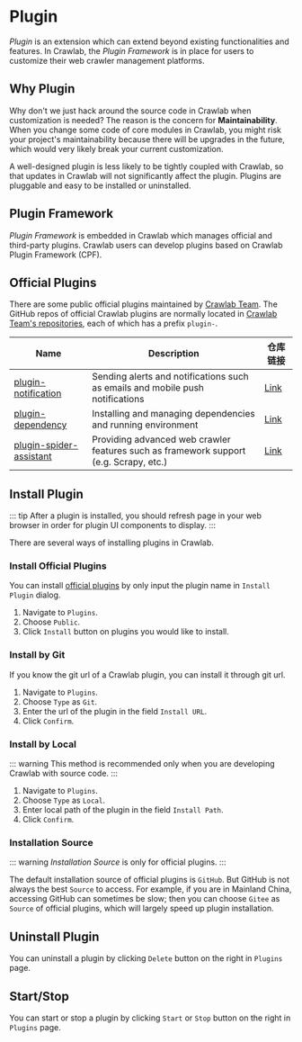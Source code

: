 # Plugin

*Plugin* is an extension which can extend beyond existing functionalities and features. In Crawlab, the *Plugin
Framework* is in place for users to customize their web crawler management platforms.

## Why Plugin

Why don't we just hack around the source code in Crawlab when customization is needed? The reason is the concern
for **Maintainability**. When you change some code of core modules in Crawlab, you might risk your project's
maintainability because there will be upgrades in the future, which would very likely break your current customization.

A well-designed plugin is less likely to be tightly coupled with Crawlab, so that updates in Crawlab will not
significantly affect the plugin. Plugins are pluggable and easy to be installed or uninstalled.

## Plugin Framework

*Plugin Framework* is embedded in Crawlab which manages official and third-party plugins. Crawlab users can develop
plugins based on Crawlab Plugin Framework (CPF).

## Official Plugins

There are some public official plugins maintained by [Crawlab Team](https://github.com/crawlab-team). The GitHub repos
of official Crawlab plugins are normally located
in [Crawlab Team's repositories](https://github.com/orgs/crawlab-team/repositories), each of which has a
prefix `plugin-`.

| Name                                                  | Description                                                                           | 仓库链接                                                            |
|-------------------------------------------------------|---------------------------------------------------------------------------------------|-----------------------------------------------------------------|
| [plugin-notification](plugin-notification.md)         | Sending alerts and notifications such as emails and mobile push notifications         | [Link](https://github.com/crawlab-team/plugin-notification)     |
| [plugin-dependency](plugin-dependency.md)             | Installing and managing dependencies and running environment                          | [Link](https://github.com/crawlab-team/plugin-dependency)       |
| [plugin-spider-assistant](plugin-spider-assistant.md) | Providing advanced web crawler features such as framework support (e.g. Scrapy, etc.) | [Link](https://github.com/crawlab-team/plugin-spider-assistant) |

## Install Plugin

::: tip
After a plugin is installed, you should refresh page in your web browser in order for plugin UI components to display.
:::

There are several ways of installing plugins in Crawlab.

### Install Official Plugins

You can install [official plugins](#official-plugins) by only input the plugin name in `Install Plugin` dialog.

1. Navigate to `Plugins`.
2. Choose `Public`.
3. Click `Install` button on plugins you would like to install.

### Install by Git

If you know the git url of a Crawlab plugin, you can install it through git url.

1. Navigate to `Plugins`.
2. Choose `Type` as `Git`.
3. Enter the url of the plugin in the field `Install URL`.
4. Click `Confirm`.

### Install by Local

::: warning
This method is recommended only when you are developing Crawlab with source code.
:::

1. Navigate to `Plugins`.
2. Choose `Type` as `Local`.
3. Enter local path of the plugin in the field `Install Path`.
4. Click `Confirm`.

### Installation Source

::: warning
*Installation Source* is only for official plugins.
:::

The default installation source of official plugins is `GitHub`. But GitHub is not always the best `Source` to access.
For example, if you are in Mainland China, accessing GitHub can sometimes be slow; then you can choose `Gitee`
as `Source` of official plugins, which will largely speed up plugin installation.

## Uninstall Plugin

You can uninstall a plugin by clicking `Delete` button on the right in `Plugins` page.

## Start/Stop

You can start or stop a plugin by clicking `Start` or `Stop` button on the right in `Plugins` page.
